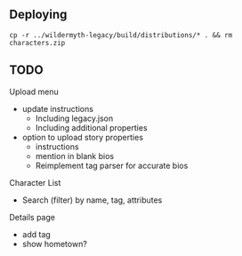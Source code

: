 

## Deploying
```
cp -r ../wildermyth-legacy/build/distributions/* . && rm characters.zip
```

## TODO

Upload menu
- update instructions
  - Including legacy.json
  - Including additional properties
- option to upload story properties
  - instructions
  - mention in blank bios
  - Reimplement tag parser for accurate bios

Character List
- Search (filter) by name, tag, attributes

Details page
- add tag
- show hometown?